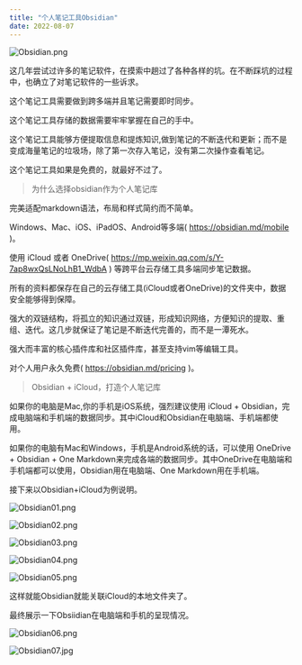 ```yaml
---
title: "个人笔记工具Obsidian"
date: 2022-08-07
---
```

<link rel="stylesheet" type="text/css" href="/common.css">

![Obsidian.png](https://s2.loli.net/2022/08/07/dG9iEe1IQo5Vquk.png)

这几年尝试过许多的笔记软件，在摸索中趟过了各种各样的坑。在不断踩坑的过程中，也确立了对笔记软件的一些诉求。

这个笔记工具需要做到跨多端并且笔记需要即时同步。

这个笔记工具存储的数据需要牢牢掌握在自己的手中。

这个笔记工具能够方便提取信息和提炼知识,做到笔记的不断迭代和更新；而不是变成海量笔记的垃圾场，除了第一次存入笔记，没有第二次操作查看笔记。

这个笔记工具如果是免费的，就最好不过了。

<blockquote class="blockquote">为什么选择obsidian作为个人笔记库</blockquote>

完美适配markdown语法，布局和样式简约而不简单。

Windows、Mac、iOS、iPadOS、Android等多端( <https://obsidian.md/mobile> )。

使用 iCloud 或者 OneDrive( <https://mp.weixin.qq.com/s/Y-7ap8wxQsLNoLhB1_WdbA> ) 等跨平台云存储工具多端同步笔记数据。

所有的资料都保存在自己的云存储工具(iCloud或者OneDrive)的文件夹中，数据安全能够得到保障。  

强大的双链结构，将孤立的知识通过双链，形成知识网络，方便知识的提取、重组、迭代。这几步就保证了笔记是不断迭代完善的，而不是一潭死水。

强大而丰富的核心插件库和社区插件库，甚至支持vim等编辑工具。

对个人用户永久免费( <https://obsidian.md/pricing> )。

<blockquote class="blockquote">Obsidian + iCloud，打造个人笔记库</blockquote>

如果你的电脑是Mac,你的手机是iOS系统，强烈建议使用 iCloud \+ Obsidian，完成电脑端和手机端的数据同步。其中iCloud和Obsidian在电脑端、手机端都使用。

如果你的电脑有Mac和Windows，手机是Android系统的话，可以使用 OneDrive \+ Obsidian \+ One Markdown来完成各端的数据同步。其中OneDrive在电脑端和手机端都可以使用，Obsidian用在电脑端、One Markdown用在手机端。

接下来以Obsidian\+iCloud为例说明。

![Obsidian01.png](https://s2.loli.net/2022/08/07/MGsrd6b9UJIzKvl.png)

![Obsidian02.png](https://s2.loli.net/2022/08/07/q9bDyKRaX5n64m1.png)

![Obsidian03.png](https://s2.loli.net/2022/08/07/GL3OqkjZ1sh2FCX.png)

![Obsidian04.png](https://s2.loli.net/2022/08/07/V6XMWsgtvNYFrai.png)

![Obsidian05.png](https://s2.loli.net/2022/08/07/axYQvMbF9zLugTV.png)

这样就能Obsidian就能关联iCloud的本地文件夹了。

最终展示一下Obsiidian在电脑端和手机的呈现情况。

![Obsidian06.png](https://s2.loli.net/2022/08/07/pUnjOskB5PtWzNd.png)

![Obsidian07.jpg](https://s2.loli.net/2022/08/07/YQyU8TlvE67ZhsA.jpg)

